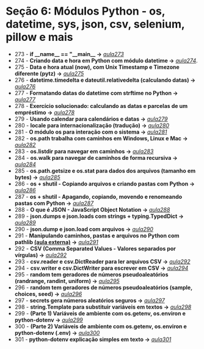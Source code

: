 # Seção 6: Módulos Python - os, datetime, sys, json, csv, selenium, pillow e mais

- 273 - **if \_\_name\_\_ == "\_\_main\_\_ ->** *[aula273](./aula273/)*
- 274 - **Criando data e hora em Python com módulo datetime ->** *[aula274](aula274.py)*.
- 275 - **Data e hora atual (now), com Unix Timestamp e Timezone diferente (pytz) ->** *[aula275](aula274.py)*
- 276 - **datetime.timedelta e dateutil.relativedelta (calculando datas) ->** *[aula276](aula276.py)*
- 277 - **Formatando datas do datetime com strftime no Python ->** *[aula277](aula277.py)*
- 278 - **Exercício solucionado: calculando as datas e parcelas de um empréstimo ->** *[aula278](aula278.py)*
- 279 - **Usando calendar para calendários e datas ->** *[aula279](aula279.py)*
- 280 - **locale para internacionalização (tradução) ->** *[aula280](aula280.py)*
- 281 - **O módulo os para interação com o sistema ->** *[aula281](aula281.py)*
- 282 - **os.path trabalha com caminhos em Windows, Linux e Mac ->** *[aula282](aula282.py)*
- 283 - **os.listdir para navegar em caminhos ->** *[aula283](aula283.py)*
- 284 - **os.walk para navegar de caminhos de forma recursiva ->** *[aula284](aula284.py)*
- 285 - **os.path.getsize e os.stat para dados dos arquivos (tamanho em bytes) ->** *[aula285](aula285.py)*
- 286 - **os + shutil - Copiando arquivos e criando pastas com Python ->** *[aula286](aula286.py)*
- 287 - **os + shutil - Apagando, copiando, movendo e renomeando pastas com Python ->** *[aula287](aula286.py)*
- 288 - **O que é JSON - JavaScript Object Notation ->** *[aula288](aula288.py)*
- 289 - **json.dumps e json.loads com strings + typing.TypedDict ->** *[aula289](aula288.py)*
- 290 - **json.dump e json.load com arquivos ->** *[aula290](aula290.py)*
- 291 - **Manipulando caminhos, pastas e arquivos no Python com pathlib [(aula externa)](https://youtu.be/T17BTNKBeJY) ->** *[aula291](aula291.py)*
- 292 - **CSV (Comma Separated Values - Valores separados por vírgulas) ->** *[aula292](aula292.py)*
- 293 - **csv.reader e csv.DictReader para ler arquivos CSV ->** *[aula292](aula292.py)*
- 294 - **csv.writer e csv.DictWriter para escrever em CSV ->** *[aula294](aula294.py)*
- 295 - **random tem geradores de números pseudoaleatórios (randrange, randint, uniform) ->** *[aula295](aula295.py)*
- 296 - **random tem geradores de números pseudoaleatórios (sample, choices, seed) ->** *[aula296](aula295.py)*
- 297 - **secrets gera números aleatórios seguros ->** *[aula297](aula297.py)*
- 298 - **string.Template para substituir variáveis em textos ->** *[aula298](aula298.py)*
- 299 - **(Parte 1) Variáveis de ambiente com os.getenv, os.environ e python-dotenv ->** *[aula299](aula299.py)*
- 300 - **(Parte 2) Variáveis de ambiente com os.getenv, os.environ e python-dotenv (.env) ->** *[aula300](aula299.py)*
- 301 - **python-dotenv explicação simples em texto ->** *[aula301](aula301.md)*